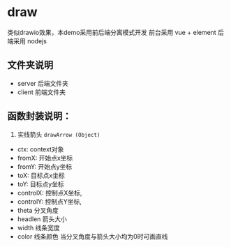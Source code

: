 # draw
 类似drawio效果，本demo采用前后端分离模式开发
 前台采用 vue + element
 后端采用 nodejs
## 文件夹说明
- server 后端文件夹
- client 前端文件夹

## 函数封装说明：
1. 实线箭头
`drawArrow (Object)`
- ctx: context对象
- fromX: 开始点x坐标
- fromY: 开始点y坐标
- toX: 目标点x坐标
- toY: 目标点y坐标 
- controlX: 控制点X坐标,
- controlY: 控制点Y坐标,
- theta 分叉角度
- headlen 箭头大小
- width 线条宽度
- color 线条颜色
当分叉角度与箭头大小均为0时可画直线